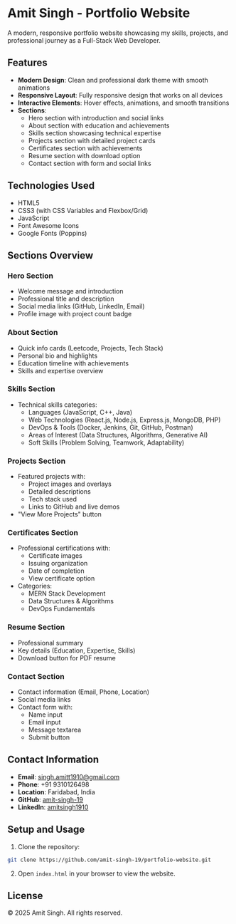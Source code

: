 # Amit Singh - Portfolio Website

A modern, responsive portfolio website showcasing my skills, projects, and professional journey as a Full-Stack Web Developer.

## Features

- **Modern Design**: Clean and professional dark theme with smooth animations
- **Responsive Layout**: Fully responsive design that works on all devices
- **Interactive Elements**: Hover effects, animations, and smooth transitions
- **Sections**:
  - Hero section with introduction and social links
  - About section with education and achievements
  - Skills section showcasing technical expertise
  - Projects section with detailed project cards
  - Certificates section with achievements
  - Resume section with download option
  - Contact section with form and social links

## Technologies Used

- HTML5
- CSS3 (with CSS Variables and Flexbox/Grid)
- JavaScript
- Font Awesome Icons
- Google Fonts (Poppins)

## Sections Overview

### Hero Section
- Welcome message and introduction
- Professional title and description
- Social media links (GitHub, LinkedIn, Email)
- Profile image with project count badge

### About Section
- Quick info cards (Leetcode, Projects, Tech Stack)
- Personal bio and highlights
- Education timeline with achievements
- Skills and expertise overview

### Skills Section
- Technical skills categories:
  - Languages (JavaScript, C++, Java)
  - Web Technologies (React.js, Node.js, Express.js, MongoDB, PHP)
  - DevOps & Tools (Docker, Jenkins, Git, GitHub, Postman)
  - Areas of Interest (Data Structures, Algorithms, Generative AI)
  - Soft Skills (Problem Solving, Teamwork, Adaptability)

### Projects Section
- Featured projects with:
  - Project images and overlays
  - Detailed descriptions
  - Tech stack used
  - Links to GitHub and live demos
- "View More Projects" button

### Certificates Section
- Professional certifications with:
  - Certificate images
  - Issuing organization
  - Date of completion
  - View certificate option
- Categories:
  - MERN Stack Development
  - Data Structures & Algorithms
  - DevOps Fundamentals

### Resume Section
- Professional summary
- Key details (Education, Expertise, Skills)
- Download button for PDF resume

### Contact Section
- Contact information (Email, Phone, Location)
- Social media links
- Contact form with:
  - Name input
  - Email input
  - Message textarea
  - Submit button

## Contact Information

- **Email**: singh.amitt1910@gmail.com
- **Phone**: +91 9310126498
- **Location**: Faridabad, India
- **GitHub**: [amit-singh-19](https://github.com/amit-singh-19)
- **LinkedIn**: [amitsingh1910](https://linkedin.com/in/amitsingh1910)

## Setup and Usage

1. Clone the repository:
```bash
git clone https://github.com/amit-singh-19/portfolio-website.git
```

2. Open `index.html` in your browser to view the website.

## License

© 2025 Amit Singh. All rights reserved. 